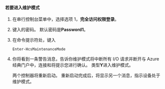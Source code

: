 <!--author=SharS last changed: 12/01/15-->

#### <a name="to-enter-maintenance-mode"></a>若要进入维护模式
1. 在串行控制台菜单中，选择选项 1，**完全访问权限登录**。
2. 键入的密码。 默认密码是**Password1**。
3. 在命令提示符处，键入
   
     `Enter-HcsMaintenanceMode`
4. 你将看到一条警告消息，告诉你维护模式将中断所有 I/O 请求并断开与 Azure 经典门户中，连接和将提示您进行确认。 类型**Y**进入维护模式。
   
    两个控制器将重新启动。 重新启动完成后，将显示另一个消息，指示设备处于维护模式。


